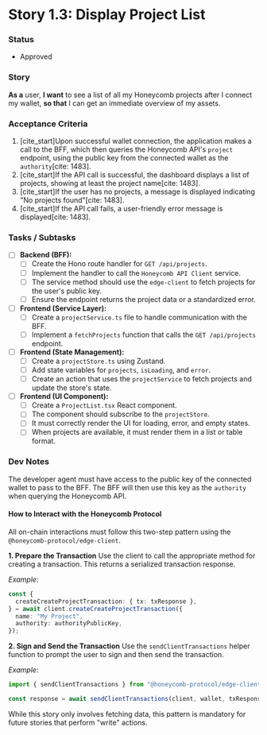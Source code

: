 # Story 1.3: Display Project List

### Status
- Approved

### Story
**As a** user, **I want** to see a list of all my Honeycomb projects after I connect my wallet, **so that** I can get an immediate overview of my assets.

### Acceptance Criteria
1. [cite_start]Upon successful wallet connection, the application makes a call to the BFF, which then queries the Honeycomb API's `project` endpoint, using the public key from the connected wallet as the `authority`[cite: 1483].
2. [cite_start]If the API call is successful, the dashboard displays a list of projects, showing at least the project name[cite: 1483].
3. [cite_start]If the user has no projects, a message is displayed indicating "No projects found"[cite: 1483].
4. [cite_start]If the API call fails, a user-friendly error message is displayed[cite: 1483].

### Tasks / Subtasks
- [ ] **Backend (BFF):**
    - [ ] Create the Hono route handler for `GET /api/projects`.
    - [ ] Implement the handler to call the `Honeycomb API Client` service.
    - [ ] The service method should use the `edge-client` to fetch projects for the user's public key.
    - [ ] Ensure the endpoint returns the project data or a standardized error.
- [ ] **Frontend (Service Layer):**
    - [ ] Create a `projectService.ts` file to handle communication with the BFF.
    - [ ] Implement a `fetchProjects` function that calls the `GET /api/projects` endpoint.
- [ ] **Frontend (State Management):**
    - [ ] Create a `projectStore.ts` using Zustand.
    - [ ] Add state variables for `projects`, `isLoading`, and `error`.
    - [ ] Create an action that uses the `projectService` to fetch projects and update the store's state.
- [ ] **Frontend (UI Component):**
    - [ ] Create a `ProjectList.tsx` React component.
    - [ ] The component should subscribe to the `projectStore`.
    - [ ] It must correctly render the UI for loading, error, and empty states.
    - [ ] When projects are available, it must render them in a list or table format.

### Dev Notes
The developer agent must have access to the public key of the connected wallet to pass to the BFF. The BFF will then use this key as the `authority` when querying the Honeycomb API.

#### How to Interact with the Honeycomb Protocol
All on-chain interactions must follow this two-step pattern using the `@honeycomb-protocol/edge-client`.

**1. Prepare the Transaction**
Use the client to call the appropriate method for creating a transaction. This returns a serialized transaction response.

*Example*:
```ts
const {
  createCreateProjectTransaction: { tx: txResponse },
} = await client.createCreateProjectTransaction({
  name: "My Project",
  authority: authorityPublicKey,
});
```

**2. Sign and Send the Transaction**
Use the `sendClientTransactions` helper function to prompt the user to sign and then send the transaction.

*Example*:

```ts
import { sendClientTransactions } from "@honeycomb-protocol/edge-client/client/walletHelpers";

const response = await sendClientTransactions(client, wallet, txResponse);
```

While this story only involves fetching data, this pattern is mandatory for future stories that perform "write" actions.